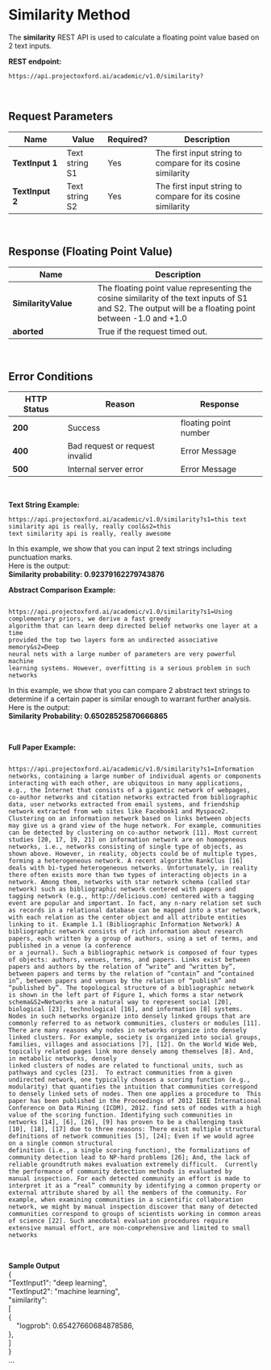 <!-- 
NavPath: Academic Knowledge API
LinkLabel: Similarity Method
Url:
Academic-Knowledge-API/documentation/SimilarityMethod
Weight: 75
-->

# Similarity Method

The **similarity** REST API is used to
calculate a floating point value based on 2 text inputs. 

**REST endpoint:**

```
https://api.projectoxford.ai/academic/v1.0/similarity?

``` 
<br>

## Request Parameters
Name        | Value      | Required?        | Description
-----------|----------|--------|----------
**TextInput 1**        |Text string S1   |Yes          |The first input string to compare for its cosine similarity
**TextInput 2**        |Text string S2   |Yes          |The first input string to compare for its cosine similarity
<br>

## Response (Floating Point Value)
Name | Description
--------|---------
**SimilarityValue**        |The floating point value representing the cosine similarity of the text inputs of S1 and S2. The output will be a floating point between -1.0 and +1.0
**aborted** | True if the request timed out.
<br>

## Error Conditions
HTTP Status | Reason | Response
-----------|----------|--------
**200**         |Success | floating point number
**400**         | Bad request or request invalid | Error Message      
**500**         |Internal server error | Error Message
<br>

**Text String Example:**
```
https://api.projectoxford.ai/academic/v1.0/similarity?s1=this text similarity api is really, really cool&s2=this
text similarity api is really, really awesome

```
In this example, we show that you can input 2 text strings including punctuation marks. 
<br>
Here is the output:
<br>
**Similarity probability: 0.92379162279743876**
<br>

**Abstract Comparison Example:**

```

https://api.projectoxford.ai/academic/v1.0/similarity?s1=Using complementary priors, we derive a fast greedy
algorithm that can learn deep directed belief networks one layer at a time
provided the top two layers form an undirected associative memory&s2=Deep
neural nets with a large number of parameters are very powerful machine
learning systems. However, overfitting is a serious problem in such networks

```
In this example, we show that you can compare 2 abstract text strings to determine if a certain paper is similar enough to warrant further analysis. 
<br>
Here is the output:
<br>
**Similarity Probability: 0.65028525870666865**

<br>

**Full Paper Example:**

```

https://api.projectoxford.ai/academic/v1.0/similarity?s1=Information networks, containing a large number of individual agents or components interacting with each other, are ubiquitous in many applications, e.g., the Internet that consists of a gigantic network of webpages, co-author networks and citation networks extracted from bibliographic data, user networks extracted from email systems, and friendship network extracted from web sites like Facebook1 and Myspace2. Clustering on an information network based on links between objects may give us a grand view of the huge network. For example, communities can be detected by clustering on co-author network [11]. Most current studies [20, 17, 19, 21] on information network are on homogeneous networks, i.e., networks consisting of single type of objects, as shown above. However, in reality, objects could be of multiple types, forming a heterogeneous network. A recent algorithm RankClus [16] deals with bi-typed heterogeneous networks. Unfortunately, in reality there often exists more than two types of interacting objects in a network. Among them, networks with star network schema (called star network) such as bibliographic network centered with papers and tagging network (e.g., http://delicious.com) centered with a tagging event are popular and important. In fact, any n-nary relation set such as records in a relational database can be mapped into a star network, with each relation as the center object and all attribute entities linking to it. Example 1.1 (Bibliographic Information Network) A bibliographic network consists of rich information about research papers, each written by a group of authors, using a set of terms, and published in a venue (a conference
or a journal). Such a bibliographic network is composed of four types of objects: authors, venues, terms, and papers. Links exist between papers and authors by the relation of “write” and “written by”, between papers and terms by the relation of “contain” and “contained in”, between papers and venues by the relation of “publish” and “published by”. The topological structure of a bibliographic network is shown in the left part of Figure 1, which forms a star network schema&S2=Networks are a natural way to represent social [20], biological [23], technological [16], and information [8] systems.  Nodes in such networks organize into densely linked groups that are commonly referred to as network communities, clusters or modules [11]. There are many reasons why nodes in networks organize into densely linked clusters. For example, society is organized into social groups, families, villages and associations [7], [12]. On the World Wide Web, topically related pages link more densely among themselves [8]. And, in metabolic networks, densely
linked clusters of nodes are related to functional units, such as pathways and cycles [23].  To extract communities from a given undirected network, one typically chooses a scoring function (e.g., modularity) that quantifies the intuition that communities correspond to densely linked sets of nodes. Then one applies a procedure to  This paper has been published in the Proceedings of 2012 IEEE International Conference on Data Mining (ICDM), 2012. find sets of nodes with a high value of the scoring function. Identifying such communities in networks [14], [6], [26], [9] has proven to be a challenging task [10], [18], [17] due to three reasons: There exist multiple structural definitions of network communities [5], [24]; Even if we would agree on a single common structural
definition (i.e., a single scoring function), the formalizations of community detection lead to NP-hard problems [26]; And, the lack of reliable groundtruth makes evaluation extremely difficult.  Currently the performance of community detection methods is evaluated by
manual inspection. For each detected community an effort is made to interpret it as a “real” community by identifying a common property or external attribute shared by all the members of the community. For example, when examining communities in a scientific collaboration network, we might by manual inspection discover that many of detected communities correspond to groups of scientists working in common areas of science [22]. Such anecdotal evaluation procedures require extensive manual effort, are non-comprehensive and limited to small networks

``` 

<br>

**Sample Output**
<br>
{
<br>
"TextInput1": "deep learning",
<br>
"TextInput2": "machine learning",
<br>
"similarity": 
<br>
  [
<br>
      {
<br>
      "logprob": 0.65427660684878586,
<br>
      },
<br>
  ]
<br>
}
<br>
...
